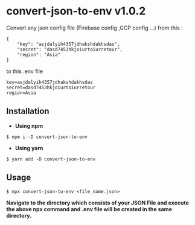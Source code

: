 
# convert-json-to-env v1.0.2

Convert any json config file (Firebase config ,GCP config ...) from this :

```shell
{
    "key": "asjdalyih4357jdhakshdakhsdas",
    "secret": "dasd7453hkjoiurtoiurretour",
    "region": "Asia"
}
```

to this .env file 

```shell 
key=asjdalyih4357jdhakshdakhsdas
secret=dasd7453hkjoiurtoiurretour
region=Asia
```



## Installation

-  **Using npm** 

```shell
$ npm i -D convert-json-to-env
```
- **Using yarn** 

```shell
$ yarn add -D convert-json-to-env
```

## Usage

```shell
$ npx convert-json-to-env <file_name.json>
```

**Navigate to the directory which consists of your JSON File and execute the above npx command and .env file will be created in the same directory.**
